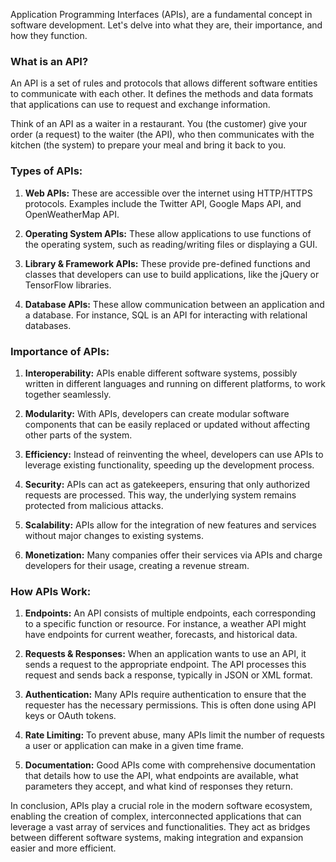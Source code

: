 Application Programming Interfaces (APIs), are a fundamental concept in software development. Let's delve into what they are, their importance, and how they function.

### What is an API?

An API is a set of rules and protocols that allows different software entities to communicate with each other. It defines the methods and data formats that applications can use to request and exchange information.

Think of an API as a waiter in a restaurant. You (the customer) give your order (a request) to the waiter (the API), who then communicates with the kitchen (the system) to prepare your meal and bring it back to you.

### Types of APIs:

1. **Web APIs:** These are accessible over the internet using HTTP/HTTPS protocols. Examples include the Twitter API, Google Maps API, and OpenWeatherMap API.

2. **Operating System APIs:** These allow applications to use functions of the operating system, such as reading/writing files or displaying a GUI.

3. **Library & Framework APIs:** These provide pre-defined functions and classes that developers can use to build applications, like the jQuery or TensorFlow libraries.

4. **Database APIs:** These allow communication between an application and a database. For instance, SQL is an API for interacting with relational databases.

### Importance of APIs:

1. **Interoperability:** APIs enable different software systems, possibly written in different languages and running on different platforms, to work together seamlessly.

2. **Modularity:** With APIs, developers can create modular software components that can be easily replaced or updated without affecting other parts of the system.

3. **Efficiency:** Instead of reinventing the wheel, developers can use APIs to leverage existing functionality, speeding up the development process.

4. **Security:** APIs can act as gatekeepers, ensuring that only authorized requests are processed. This way, the underlying system remains protected from malicious attacks.

5. **Scalability:** APIs allow for the integration of new features and services without major changes to existing systems.

6. **Monetization:** Many companies offer their services via APIs and charge developers for their usage, creating a revenue stream.

### How APIs Work:

1. **Endpoints:** An API consists of multiple endpoints, each corresponding to a specific function or resource. For instance, a weather API might have endpoints for current weather, forecasts, and historical data.

2. **Requests & Responses:** When an application wants to use an API, it sends a request to the appropriate endpoint. The API processes this request and sends back a response, typically in JSON or XML format.

3. **Authentication:** Many APIs require authentication to ensure that the requester has the necessary permissions. This is often done using API keys or OAuth tokens.

4. **Rate Limiting:** To prevent abuse, many APIs limit the number of requests a user or application can make in a given time frame.

5. **Documentation:** Good APIs come with comprehensive documentation that details how to use the API, what endpoints are available, what parameters they accept, and what kind of responses they return.

In conclusion, APIs play a crucial role in the modern software ecosystem, enabling the creation of complex, interconnected applications that can leverage a vast array of services and functionalities. They act as bridges between different software systems, making integration and expansion easier and more efficient.